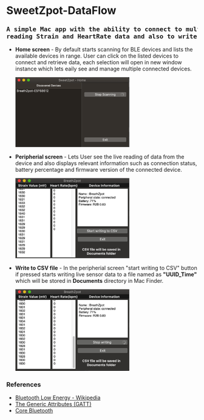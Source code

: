 # SweetZpot-DataFlow
<h3><pre>A simple Mac app with the ability to connect to multiple SweetZopt BLE devices, 
reading Strain and HeartRate data and also to write the data to CSV file.</pre></h3>
<ul>
  <li> 
   <p>   
    <b>Home screen</b> - By default starts scanning for BLE devices and lists the available devices in range. 
  User can click on the listed devices to connect and retrieve data, 
  each selection will open in new window instance which lets eaily see and manage multiple connected devices.   
  </p>
       <img src="ScreenShots/1.png" width="300">
  </li>
  <li>
      <p><b>Peripherial screen</b> - Lets User see the live reading of data from the device and
      also displays relevant information such as connection status, battery percentage and firmware version 
      of the connected device.</p>
      <img src="ScreenShots/2.png" width="300">
  </li>
  <li>
      <p><b>Write to CSV file</b> - In the peripherial screen "start writing to CSV" button 
      if pressed starts writing live sensor data to a file named as <b>"UUID_Time"</b> which will be stored in <b>Documents</b>
      directory in Mac Finder.</p>
      <img src="ScreenShots/3.png" width="300">
  </li>
</ul>

<h3>References</h3>
<ul>
<li>
    <a href="https://en.wikipedia.org/wiki/Bluetooth_Low_Energy">Bluetooth Low Energy - Wikipedia</a>
</li>
<li>
   <a href="https://www.bluetooth.com/specifications/gatt/generic-attributes-overview/">The Generic Attributes (GATT)</a>
</li>
<li>
    <a href="https://developer.apple.com/documentation/corebluetooth">Core Bluetooth</a>
</li>
</ul>

